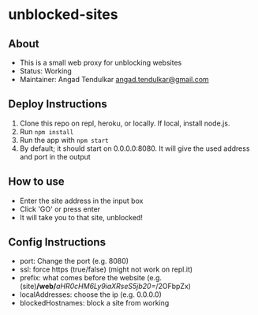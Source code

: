# unblocked-sites

## About
* This is a small web proxy for unblocking websites
* Status: Working
* Maintainer: Angad Tendulkar angad.tendulkar@gmail.com

## Deploy Instructions
1. Clone this repo on repl, heroku, or locally. If local, install node.js.
1. Run `npm install`
1. Run the app with `npm start`
1. By default; it should start on 0.0.0.0:8080. It will give the used address and port in the output

## How to use
* Enter the site address in the input box
* Click 'GO' or press enter
* It will take you to that site, unblocked!

## Config Instructions
* port: Change the port (e.g. 8080)
* ssl: force https (true/false) (might not work on repl.it)
* prefix: what comes before the website (e.g. (site)**/web/**_aHR0cHM6Ly9iaXRseS5jb20=_/2OFbpZx)
* localAddresses: choose the ip (e.g. 0.0.0.0)
* blockedHostnames: block a site from working